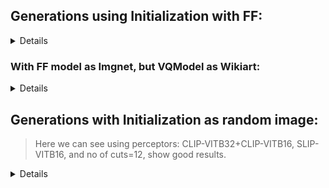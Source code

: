 


## Generations using Initialization with FF:

<details>
  > *With FF model as Imgnet, and also VQmodel as Imgnet:*
  
   > Imgnet-OnlyViTB32,RN101,SLIPB16-cut12-FFimgnet-MixInitialization-ffwt:0.4-iters180-TimeTaken:128.9sec
   ![image](https://user-images.githubusercontent.com/62832721/158542758-7d5b4a55-dffd-4930-8c0a-91afa11e23d4.png)

  **Rest can be found at this link:**
  ```
  https://drive.google.com/drive/folders/16hK9xxsxT09_4tVkuEqD5RruDnMYcViO?usp=sharing
  ```
  </details>

### With FF model as Imgnet, but VQModel as Wikiart:

<details>
  
  ![image](https://user-images.githubusercontent.com/62832721/158545646-56a9d87c-127c-41bd-af6a-bdb4cb4a605e.png)

  
  
  **Rest can be found at this link:**
  ```
  https://drive.google.com/drive/folders/1-dYiEBYvv22CrHSehA0VW6D4HdeziuTc?usp=sharing
  ```
  </details>

## Generations with Initialization as random image:

> Here we can see using perceptors: CLIP-VITB32+CLIP-VITB16, SLIP-VITB16, and no of cuts=12, show good results.

<details>
  
  ![image](https://user-images.githubusercontent.com/62832721/158543974-360f4824-224b-41a6-a679-87596b0668ec.png)

  ![image](https://user-images.githubusercontent.com/62832721/158544349-8cd5aced-4880-4cfe-9d99-93c96b816bf9.png)

  **Rest can be found at this link:**
  
  ```
  https://drive.google.com/drive/folders/1-GtpsxVNhUDJag6NGKqIF7Q1Uwe3Z76Y?usp=sharing
  ```
  
  </details>
